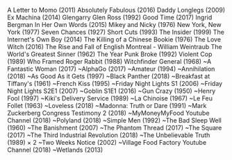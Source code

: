 A Letter to Momo (2011)
Absolutely Fabulous (2016)
Daddy Longlegs (2009)
Ex Machina (2014)
Glengarry Glen Ross (1992)
Good Time (2017)
Ingrid Bergman In Her Own Words (2015)
Mikey and Nicky (1976)
New York, New York (1977)
Seven Chances (1927)
Short Cuts (1993)
The Insider (1999)
The Internet's Own Boy (2014)
The Killing of a Chinese Bookie (1976)
The Love Witch (2016)
The Rise and Fall of English Montreal - William Weintraub
The World's Greatest Sinner (1962)
The Year Punk Broke (1992)
Violent Cop (1989)
Who Framed Roger Rabbit (1988)
Witchfinder General (1968)
~A Fantastic Woman (2017)
~AlphaGo (2017)
~Amateur (1994)
~Annihilation (2018)
~As Good As it Gets (1997)
~Black Panther (2018)
~Breakfast at Tiffany's (1961)
~French Kiss (1995)
~Friday Night Lights S1 (2006)
~Friday Night Lights S2E1 (2007)
~Goblin S1E1 (2016)
~Gun Crazy (1950)
~Henry Fool (1997)
~Kiki's Delivery Service (1989)
~La Chinoise (1967)
~Le Feu Follet (1963)
~Loveless (2018)
~Madonna: Truth or Dare (1991)
~Mark Zuckerberg Congress Testimony 2 (2018)
~MyMoneyMyFood Youtube Channel (2018)
~Polyland (2018)
~Simple Men (1992)
~The Bad Sleep Well (1960)
~The Banishment (2007)
~The Phantom Thread (2017)
~The Square (2017)
~The Third Industrial Revolution (2018)
~The Unbelievable Truth (1989) × 2
~Two Weeks Notice (2002)
~Village Food Factory Youtube Channel (2018)
~Wetlands (2013)

